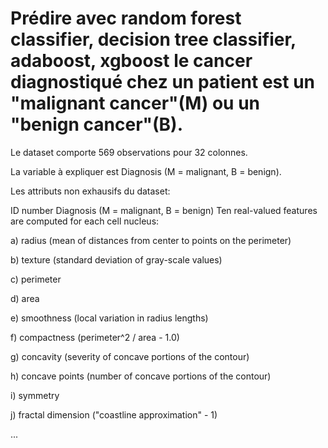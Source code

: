 # Prédire avec random forest classifier, decision tree classifier, adaboost, xgboost le cancer diagnostiqué chez un patient est  un "malignant cancer"(M) ou un "benign cancer"(B).

Le dataset comporte 569 observations pour 32 colonnes.

La variable à expliquer est Diagnosis (M = malignant, B = benign).

Les attributs non exhausifs du dataset:

ID number
Diagnosis (M = malignant, B = benign)
Ten real-valued features are computed for each cell nucleus:

a) radius (mean of distances from center to points on the perimeter)

b) texture (standard deviation of gray-scale values)

c) perimeter

d) area

e) smoothness (local variation in radius lengths)

f) compactness (perimeter^2 / area - 1.0)

g) concavity (severity of concave portions of the contour)

h) concave points (number of concave portions of the contour)

i) symmetry

j) fractal dimension ("coastline approximation" - 1)

...

